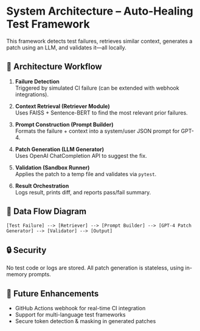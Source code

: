 # System Architecture – Auto-Healing Test Framework

This framework detects test failures, retrieves similar context, generates a patch using an LLM, and validates it—all locally.

## 🧠 Architecture Workflow

1. **Failure Detection**  
   Triggered by simulated CI failure (can be extended with webhook integrations).

2. **Context Retrieval (Retriever Module)**  
   Uses FAISS + Sentence-BERT to find the most relevant prior failures.

3. **Prompt Construction (Prompt Builder)**  
   Formats the failure + context into a system/user JSON prompt for GPT-4.

4. **Patch Generation (LLM Generator)**  
   Uses OpenAI ChatCompletion API to suggest the fix.

5. **Validation (Sandbox Runner)**  
   Applies the patch to a temp file and validates via `pytest`.

6. **Result Orchestration**  
   Logs result, prints diff, and reports pass/fail summary.

## 🔁 Data Flow Diagram

```plaintext
[Test Failure] --> [Retriever] --> [Prompt Builder] --> [GPT-4 Patch Generator] --> [Validator] --> [Output]
```

## 🔒 Security

No test code or logs are stored. All patch generation is stateless, using in-memory prompts.

## 📌 Future Enhancements

- GitHub Actions webhook for real-time CI integration
- Support for multi-language test frameworks
- Secure token detection & masking in generated patches
